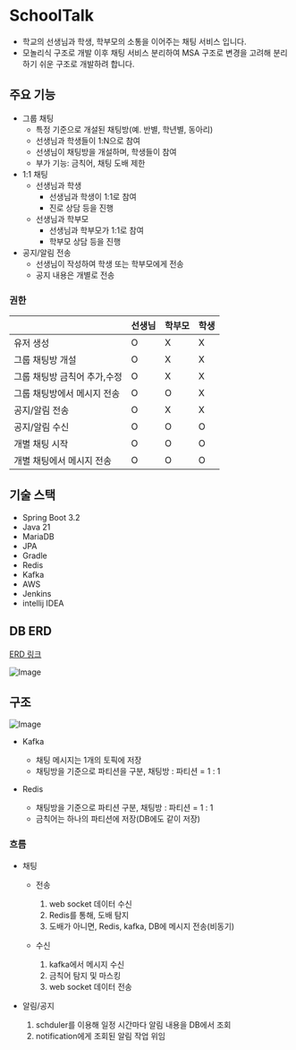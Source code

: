 # SchoolTalk

- 학교의 선생님과 학생, 학부모의 소통을 이어주는 채팅 서비스 입니다.
- 모놀리식 구조로 개발 이후 채팅 서비스 분리하여 MSA 구조로 변경을 고려해 분리하기 쉬운 구조로 개발하려 합니다.

## 주요 기능

* 그룹 채팅
    * 특정 기준으로 개설된 채팅방(예. 반별, 학년별, 동아리)
    * 선생님과 학생들이 1:N으로 참여
    * 선생님이 채팅방을 개설하며, 학생들이 참여
    * 부가 기능: 금칙어, 채팅 도배 제한
* 1:1 채팅
    * 선생님과 학생
        * 선생님과 학생이 1:1로 참여
        * 진로 상담 등을 진행
    * 선생님과 학부모
        * 선생님과 학부모가 1:1로 참여
        * 학부모 상담 등을 진행
* 공지/알림 전송
    * 선생님이 작성하여 학생 또는 학부모에게 전송
    * 공지 내용은 개별로 전송

### 권한

|                  | 선생님 | 학부모 | 학생 |
|------------------|-----|-----|----|
| 유저 생성            | O   | X   | X  |
| 그룹 채팅방 개설        | O   | X   | X  |
| 그룹 채팅방 금칙어 추가,수정 | O   | X   | X  |
| 그룹 채팅방에서 메시지 전송  | O   | O   | X  |
| 공지/알림 전송         | O   | X   | X  |
| 공지/알림 수신         | O   | O   | O  |
| 개별 채팅 시작         | O   | O   | O  |
| 개별 채팅에서 메시지 전송   | O   | O   | O  |

## 기술 스택

* Spring Boot 3.2
* Java 21
* MariaDB
* JPA
* Gradle
* Redis
* Kafka
* AWS
* Jenkins
* intellij IDEA

## DB ERD

[ERD 링크](https://www.erdcloud.com/d/twGddwaPqr6JZH5XP)

![Image](https://github.com/user-attachments/assets/23e7ede8-8fd8-4a27-8371-32bdcbcb9ebc)

## 구조

![Image](https://github.com/user-attachments/assets/b4a5e517-4ddb-4d82-a531-cf81502919cc)

* Kafka
    * 채팅 메시지는 1개의 토픽에 저장
    * 채팅방을 기준으로 파티션을 구분, 채팅방 : 파티션 = 1 : 1

* Redis
    * 채팅방을 기준으로 파티션 구분, 채팅방 : 파티션 = 1 : 1
    * 금칙어는 하나의 파티션에 저장(DB에도 같이 저장)
    

### 흐름

* 채팅

    * 전송

        1. web socket 데이터 수신
        2. Redis를 통해, 도배 탐지
        3. 도배가 아니면, Redis, kafka, DB에 메시지 전송(비동기)
    * 수신

        1. kafka에서 메시지 수신
        2. 금칙어 탐지 및 마스킹
        3. web socket 데이터 전송
* 알림/공지

    1. schduler를 이용해 일정 시간마다 알림 내용을 DB에서 조회
    2. notification에게 조회된 알림 작업 위임
